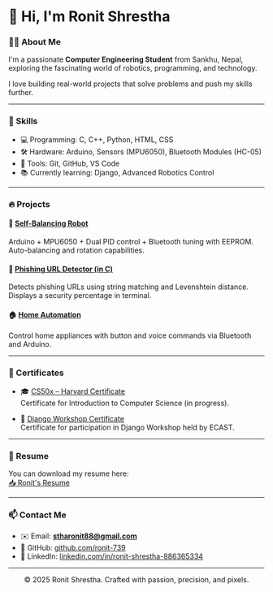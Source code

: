 # 👋 Hi, I'm Ronit Shrestha

### 👨‍🎓 About Me

I'm a passionate **Computer Engineering Student** from Sankhu, Nepal, exploring the fascinating world of robotics, programming, and technology.

I love building real-world projects that solve problems and push my skills further.

---

### 🚀 Skills

- 💻 Programming: C, C++, Python, HTML, CSS  
- 🛠 Hardware: Arduino, Sensors (MPU6050), Bluetooth Modules (HC-05)  
- 🔧 Tools: Git, GitHub, VS Code  
- 📚 Currently learning: Django, Advanced Robotics Control

---

### 🔥 Projects

#### 🤖 [Self-Balancing Robot](https://github.com/ronit-739/Self_Balancing_Car.git)  
Arduino + MPU6050 + Dual PID control + Bluetooth tuning with EEPROM. Auto-balancing and rotation capabilities.

#### 🔐 [Phishing URL Detector (in C)](https://github.com/ronit-739/automatic-phising-detector.git)  
Detects phishing URLs using string matching and Levenshtein distance. Displays a security percentage in terminal.

#### 🏠 [Home Automation](https://github.com/ronit-739/Home-automation.git)  
Control home appliances with button and voice commands via Bluetooth and Arduino.

---

### 📜 Certificates

- 🎓 [CS50x – Harvard Certificate](https://raw.githubusercontent.com/ronit-739/ronit-739.github.io/main/CS50P.pdf)  
Certificate for Introduction to Computer Science (in progress).

- 📖 [Django Workshop Certificate](https://raw.githubusercontent.com/ronit-739/ronit-739.github.io/main/Ronit_Shrestha_participation.pdf)  
Certificate for participation in Django Workshop held by ECAST.

---

### 📄 Resume

You can download my resume here:  
[📥 Ronit's Resume](https://raw.githubusercontent.com/ronit-739/ronit-739.github.io/main/RonitCV2.pdf)

---

### 📫 Contact Me

- ✉️ Email: **stharonit88@gmail.com**  
- 🔗 GitHub: [github.com/ronit-739](https://github.com/ronit-739)  
- 💼 LinkedIn: [linkedin.com/in/ronit-shrestha-886365334](https://www.linkedin.com/in/ronit-shrestha-886365334)

---

<div align="center">
  <p>© 2025 Ronit Shrestha. Crafted with passion, precision, and pixels.</p>
</div>
